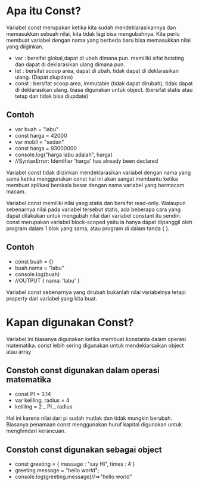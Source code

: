 # Apa itu Const?

Variabel const merupakan ketika kita sudah mendeklarasikannya dan memasukkan sebuah nilai, kita tidak lagi bisa mengubahnya. Kita perlu membuat variabel dengan nama yang berbeda baru bisa memasukkan nilai yang diiginkan.

- var : bersifat global,dapat di ubah dimana pun. memiliki sifat hoisting dan dapat di deklarasikan ulang dimana pun.
- let : bersifat scoop area, dapat di ubah. tidak dapat di deklarasikan ulang. (Dapat diupdate)
- const : bersifat scoop area, immutable (tidak dapat dirubah), tidak dapat di deklarasikan ulang. biasa digunakan untuk object. (bersifat statis atau tetap dan tidak bisa diupdate)

## Contoh

- var buah = "labu"
- const harga = 42000
- var mobil = "sedan"
- const harga = 93000000
- console.log("harga labu adalah", harga)
- //SyntaxError: Identifier 'harga' has already been declared

Variabel const tidak diizinkan mendeklarasikan variabel dengan nama yang sama ketika menggunakan const hal ini akan sangat membantu ketika membuat aplikasi berskala besar dengan nama variabel yang bermacam macam.

Variabel const memiliki nilai yang statis dan bersifat read-only. Walaupun sebenarnya nilai pada variabel tersebut statis, ada beberapa cara yang dapat dilakukan untuk mengubah nilai dari variabel constant itu sendiri. const merupakan variabel block-scoped yaitu ia hanya dapat dipanggil oleh program dalam 1 blok yang sama, atau program di dalam tanda { }.

## Contoh

- const buah = {}
- buah.nama = "labu"
- console.log(buah)
- //OUTPUT { nama: 'labu' }

Variabel const sebenarnya yang dirubah bukanlah nilai variabelnya tetapi property dari variabel yang kita buat.

# Kapan digunakan Const?

Variabel ini biasanya digunakan ketika membuat konstanta dalam operasi matematika. const lebih sering digunakan untuk mendeklarsaikan object atau array

## Constoh const digunakan dalam operasi matematika

- const PI = 3.14
- var keliling, radius = 4
- keliling = 2 _ PI _ radius

Hal ini karena nilai dari pi sudah mutlak dan tidak mungkin berubah. Biasanya penamaan const menggunakan huruf kapital digunakan untuk menghindari kerancuan.

## Constoh const digunakan sebagai object

- const greeting = {
  message : "say Hi",
  times : 4
  }
- greeting.message = "hello world";
- console.log(greeting.message)//=>"hello world"
